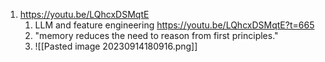 1. https://youtu.be/LQhcxDSMqtE
	1. LLM and feature engineering https://youtu.be/LQhcxDSMqtE?t=665
	2. "memory reduces the need to reason from first principles."
	3. ![[Pasted image 20230914180916.png]]